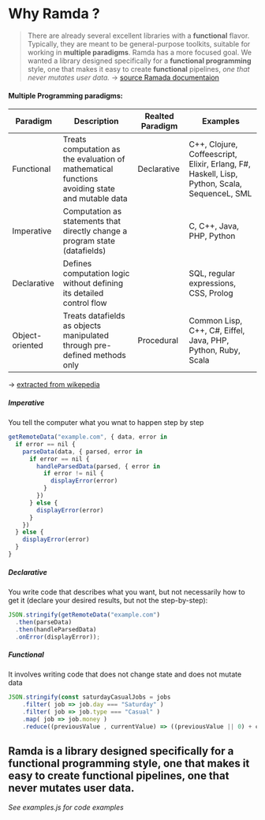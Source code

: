 # Why Ramda ?
>There are already several excellent libraries with a **functional** flavor. Typically, they are meant to be general-purpose toolkits, suitable for working in **multiple paradigms**. Ramda has a more focused goal. We wanted a library designed specifically for a **functional programming** style, one that makes it easy to create **functional** pipelines, *one that never mutates user data.*
-> [source Ramada documentaion](http://ramdajs.com/0.21.0/index.html)

#### Multiple Programming paradigms:
Paradigm | Description | Realted Paradigm | Examples
---------|-------------|------------------|---------|
Functional | Treats computation as the evaluation of mathematical functions avoiding state and mutable data | Declarative | C++, Clojure, Coffeescript, Elixir, Erlang, F#, Haskell, Lisp, Python, Scala, SequenceL, SML
Imperative | Computation as statements that directly change a program state (datafields) |  |C, C++, Java, PHP, Python
Declarative | Defines computation logic without defining its detailed control flow | |SQL, regular expressions, CSS, Prolog
Object-oriented | Treats datafields as objects manipulated through pre-defined methods only | Procedural | Common Lisp, C++, C#, Eiffel, Java, PHP, Python, Ruby, Scala
-> [extracted from wikepedia](https://en.wikipedia.org/wiki/Comparison_of_programming_paradigms)

##### *Imperative*
You tell the computer what you wnat to happen step by step

```js
getRemoteData("example.com", { data, error in
  if error == nil {
    parseData(data, { parsed, error in
      if error == nil {
        handleParsedData(parsed, { error in
          if error != nil {
            displayError(error)
          }
        })
      } else {
        displayError(error)
      }
    })
  } else {
    displayError(error)
  }
}
```
##### *Declarative*
You write code that describes what you want, but not necessarily how to get it (declare your desired results, but not the step-by-step):
```js
JSON.stringify(getRemoteData("example.com")
  .then(parseData)
  .then(handleParsedData)
  .onError(displayError));
```
##### *Functional*
It involves writing code that does not change state and does not mutate data
```js
JSON.stringify(const saturdayCasualJobs = jobs
    .filter( job => job.day === "Saturday" )
    .filter( job => job.type === "Casual" )
    .map( job => job.money )
    .reduce((previousValue , currentValue) => ((previousValue || 0) + currentValue)));
```

## Ramda is a library designed specifically for a functional programming style, one that makes it easy to create functional pipelines, one that never mutates user data.

*See examples.js for code examples*
